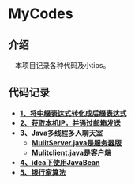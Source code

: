 # MyCodes

## 介绍
&emsp;本项目记录各种代码及小tips。

## 代码记录
 
 * **<a href="https://github.com/DelCoding/MyCodes/blob/master/Using%20Stack%20and%20Suffix">1、将中缀表达式转化成后缀表达式</a>**
 * **<a href="https://github.com/DelCoding/MyCodes/blob/master/send_ip.py">2、获取本机IP，并通过邮箱发送</a>**
 * **3、Java多线程多人聊天室**
     * **<a href="https://github.com/DelCoding/MyCodes/blob/master/MulitServer.java">MulitServer.java是服务器版</a>**
     * **<a href="https://github.com/DelCoding/MyCodes/blob/master/MulitClient.java">Mulitclient.java是客户端</a>**
 * **<a href="https://github.com/DelCoding/MyCodes/blob/master/idea%E4%B8%8B%E4%BD%BF%E7%94%A8JavaBean.md">4、idea下使用JavaBean</a>**
 * **<a href="https://github.com/DelCoding/MyCodes/blob/master/bank.py">5、银行家算法</a>**
